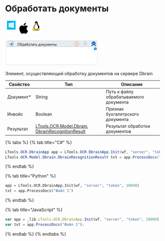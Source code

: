 # Обработать документы

![](<../../../../.gitbook/assets/image (100) (1) (1) (1) (2) (72).png>)

![](<../../../../.gitbook/assets/image (391).png>)

Элемент, осуществляющий обработку документов на сервере Dbrain

| Свойство   | Тип                                                                                      | Описание                               |
| ---------- | ---------------------------------------------------------------------------------------- | -------------------------------------- |
| Документ\* | String                                                                                   | Путь к файлу обрабатываемого документа |
| Инвойс     | Boolean                                                                                  | Признак бухгалетрского документа       |
| Результат  | [LTools.OCR.Model.Dbrain. DbrainRecognitionResult](datatypes/dbrainrecognitionresult.md) | Результат обработки документов         |

{% tabs %}
{% tab title="C#" %}
```csharp
LTools.OCR.DbrainApp app = LTools.OCR.DbrainApp.Init(wf, "server", "token", 10000);
LTools.OCR.Model.Dbrain.DbrainRecognitionResult txt = app.ProcessDocs("Файл 1");
```
{% endtab %}

{% tab title="Python" %}
```python
app = LTools.OCR.DbrainApp.Init(wf, "server", "token", 10000)
txt = app.ProcessDocs("Файл 1")
```
{% endtab %}

{% tab title="JavaScript" %}
```javascript
var app = _lib.LTools.OCR.DbrainApp.Init(wf, "server", "token", 10000);
var txt = app.ProcessDocs("Файл 1");
```
{% endtab %}
{% endtabs %}
